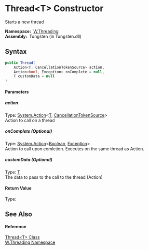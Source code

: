 Thread&lt;T> Constructor
========================
  Starts a new thread

  **Namespace:**  [W.Threading][1]  
  **Assembly:**  Tungsten (in Tungsten.dll)

Syntax
------

```csharp
public Thread(
	Action<T, CancellationTokenSource> action,
	Action<bool, Exception> onComplete = null,
	T customData = null
)
```

#### Parameters

##### *action*
Type: [System.Action][2]&lt;[T][3], [CancellationTokenSource][4]>  
Action to call on a thread

##### *onComplete* (Optional)
Type: [System.Action][2]&lt;[Boolean][5], [Exception][6]>  
Action to call upon comletion. Executes on the same thread as Action.

##### *customData* (Optional)
Type: [T][3]  
The data to pass to the call to the thread (Action)

#### Return Value
Type:   


See Also
--------

#### Reference
[Thread&lt;T> Class][3]  
[W.Threading Namespace][1]  

[1]: ../README.md
[2]: http://msdn.microsoft.com/en-us/library/bb549311
[3]: README.md
[4]: http://msdn.microsoft.com/en-us/library/dd321629
[5]: http://msdn.microsoft.com/en-us/library/a28wyd50
[6]: http://msdn.microsoft.com/en-us/library/c18k6c59
[7]: ../../_icons/Help.png